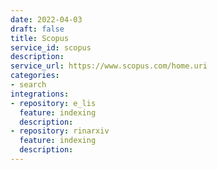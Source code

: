 ```yaml
---
date: 2022-04-03
draft: false
title: Scopus
service_id: scopus
description:
service_url: https://www.scopus.com/home.uri
categories:
- search
integrations:
- repository: e_lis
  feature: indexing
  description:
- repository: rinarxiv
  feature: indexing
  description:
---
```




